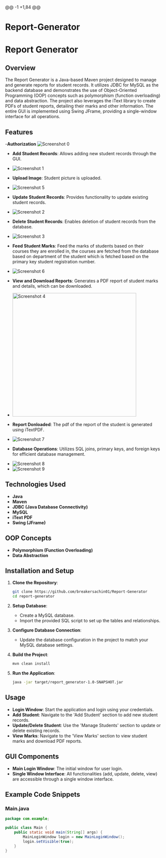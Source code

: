 @@ -1 +1,84 @@
# Report-Generator
# Report Generator

## Overview
The Report Generator is a Java-based Maven project designed to manage and generate reports for student records. It utilizes JDBC for MySQL as the backend database and demonstrates the use of Object-Oriented Programming (OOP) concepts such as polymorphism (function overloading) and data abstraction. The project also leverages the iText library to create PDFs of student reports, detailing their marks and other information. The entire GUI is implemented using Swing JFrame, providing a single-window interface for all operations.

## Features
-**Authorization**
<img src="https://github.com/Javed0-786/PrivacyPolicyKnoWow/blob/main/Report%20Generator/Login%20Window.png" alt="Screenshot 0"/>
- **Add Student Records**: Allows adding new student records through the GUI.
- <img src="https://github.com/Javed0-786/PrivacyPolicyKnoWow/blob/main/Report%20Generator/Add%20New%20Student.png" alt="Screenshot 1"/>
- **Upload Image**: Student picture is uploaded.
- <img src="https://github.com/Javed0-786/PrivacyPolicyKnoWow/blob/main/Report%20Generator/Upload%20Image.png" alt="Screenshot 5"/>
- **Update Student Records**: Provides functionality to update existing student records.
- <img src="https://github.com/Javed0-786/PrivacyPolicyKnoWow/blob/main/Report%20Generator/Successfully%20Added.png" alt="Screenshot 2"/>
- **Delete Student Records**: Enables deletion of student records from the database.
- <img src="https://github.com/Javed0-786/PrivacyPolicyKnoWow/blob/main/Report%20Generator/Delete%20Record.png" alt="Screenshot 3" />
- **Feed Student Marks**: Feed the marks of students based on their courses they are enrolled in, the courses are fetched from the database based on department of the student which is fetched based on the primary key student registration number.
- <img src="https://github.com/Javed0-786/PrivacyPolicyKnoWow/blob/main/Report%20Generator/Marks%20Feed.png" alt="Screenshot 6"/>
- **View and Download Reports**: Generates a PDF report of student marks and details, which can be downloaded.
- <img src="https://github.com/Javed0-786/PrivacyPolicyKnoWow/blob/main/Report%20Generator/Show%20Student%20Marks.png" alt="Screenshot 4" width="400" />
- **Report Donloaded**: The pdf of the report of the student is generated using iTextPDF.
- <img src="https://github.com/Javed0-786/PrivacyPolicyKnoWow/blob/main/Report%20Generator/Pdf%20Downloaded.png" alt="Screenshot 7" />

- **Database Operations**: Utilizes SQL joins, primary keys, and foreign keys for efficient database management.
- <img src="https://github.com/Javed0-786/PrivacyPolicyKnoWow/blob/main/Report%20Generator/Database%201.png" alt="Screenshot 8" />
- <img src="https://github.com/Javed0-786/PrivacyPolicyKnoWow/blob/main/Report%20Generator/Database%201.png" alt="Screenshot 9" />

## Technologies Used
- **Java**
- **Maven**
- **JDBC (Java Database Connectivity)**
- **MySQL**
- **iText PDF**
- **Swing (JFrame)**

## OOP Concepts
- **Polymorphism (Function Overloading)**
- **Data Abstraction**

## Installation and Setup
1. **Clone the Repository**:
    ```bash
    git clone https://github.com/breakersachin01/Report-Generator
    cd report-generator
    ```

2. **Setup Database**:
    - Create a MySQL database.
    - Import the provided SQL script to set up the tables and relationships.

3. **Configure Database Connection**:
    - Update the database configuration in the project to match your MySQL database settings.

4. **Build the Project**:
    ```bash
    mvn clean install
    ```

5. **Run the Application**:
    ```bash
    java -jar target/report_generator-1.0-SNAPSHOT.jar
    ```

## Usage
- **Login Window**: Start the application and login using your credentials.
- **Add Student**: Navigate to the 'Add Student' section to add new student records.
- **Update/Delete Student**: Use the 'Manage Students' section to update or delete existing records.
- **View Marks**: Navigate to the 'View Marks' section to view student marks and download PDF reports.

## GUI Components
- **Main Login Window**: The initial window for user login.
- **Single Window Interface**: All functionalities (add, update, delete, view) are accessible through a single window interface.

## Example Code Snippets
### Main.java
```java
package com.example;

public class Main {
    public static void main(String[] args) {
        MainLoginWindow login = new MainLoginWindow();
        login.setVisible(true);
    }
}
